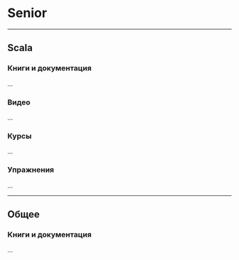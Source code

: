 # Senior

--- 

## Scala

### Книги и документация

...

### Видео

...

### Курсы

...

### Упражнения

...

--- 

## Общее

### Книги и документация

...
